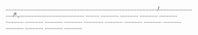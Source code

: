 ...................................................................................................../.........................../!.,........................................... .........
............
............
............
............
............
............
............
............
.............
............
............
............
............
............
............
............
............


